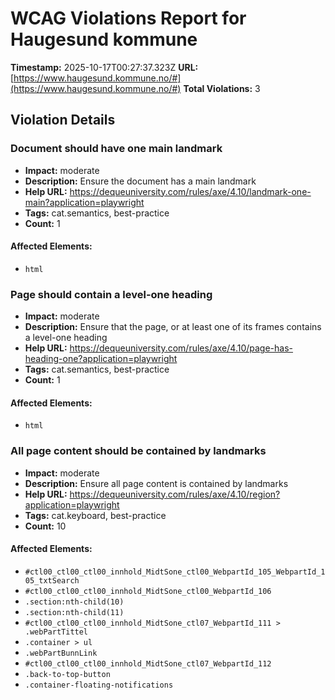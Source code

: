 # WCAG Violations Report for Haugesund kommune

**Timestamp:** 2025-10-17T00:27:37.323Z
**URL:** [https://www.haugesund.kommune.no/#](https://www.haugesund.kommune.no/#)
**Total Violations:** 3

## Violation Details

### Document should have one main landmark

- **Impact:** moderate
- **Description:** Ensure the document has a main landmark
- **Help URL:** https://dequeuniversity.com/rules/axe/4.10/landmark-one-main?application=playwright
- **Tags:** cat.semantics, best-practice
- **Count:** 1

#### Affected Elements:

- `html`

### Page should contain a level-one heading

- **Impact:** moderate
- **Description:** Ensure that the page, or at least one of its frames contains a level-one heading
- **Help URL:** https://dequeuniversity.com/rules/axe/4.10/page-has-heading-one?application=playwright
- **Tags:** cat.semantics, best-practice
- **Count:** 1

#### Affected Elements:

- `html`

### All page content should be contained by landmarks

- **Impact:** moderate
- **Description:** Ensure all page content is contained by landmarks
- **Help URL:** https://dequeuniversity.com/rules/axe/4.10/region?application=playwright
- **Tags:** cat.keyboard, best-practice
- **Count:** 10

#### Affected Elements:

- `#ctl00_ctl00_ctl00_innhold_MidtSone_ctl00_WebpartId_105_WebpartId_105_txtSearch`
- `#ctl00_ctl00_ctl00_innhold_MidtSone_ctl00_WebpartId_106`
- `.section:nth-child(10)`
- `.section:nth-child(11)`
- `#ctl00_ctl00_ctl00_innhold_MidtSone_ctl07_WebpartId_111 > .webPartTittel`
- `.container > ul`
- `.webPartBunnLink`
- `#ctl00_ctl00_ctl00_innhold_MidtSone_ctl07_WebpartId_112`
- `.back-to-top-button`
- `.container-floating-notifications`
